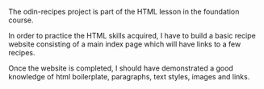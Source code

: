 The odin-recipes project is part of the HTML lesson in the foundation course.

In order to practice the HTML skills acquired, I have to build a basic recipe website consisting of a main index page which will have links to a few recipes.

Once the website is completed, I should have demonstrated a good knowledge of html boilerplate, paragraphs, text styles, images and links.